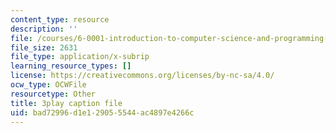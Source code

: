 ```yaml
---
content_type: resource
description: ''
file: /courses/6-0001-introduction-to-computer-science-and-programming-in-python-fall-2016/bad72996d1e129055544ac4897e4266c_mrvBnZIEsZY.srt
file_size: 2631
file_type: application/x-subrip
learning_resource_types: []
license: https://creativecommons.org/licenses/by-nc-sa/4.0/
ocw_type: OCWFile
resourcetype: Other
title: 3play caption file
uid: bad72996-d1e1-2905-5544-ac4897e4266c
---
```

